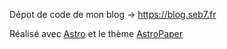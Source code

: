 Dépot de code de mon blog → https://blog.seb7.fr

Réalisé avec [Astro](https://astro.build/) et le thème [AstroPaper](https://astro-paper.pages.dev/)
